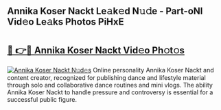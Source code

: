 ## Annika Koser Nackt Le𝚊k𝚎d N𝚞𝚍e - Part-oNl Vid𝚎o Le𝚊ks Photos PiHxE

# <h2><a href="http://fb83w5v.evod.top/?m=Annika+Koser+Nackt">🔗 👉🔴 Annika Koser Nackt Vid𝚎o Ph𝚘t𝚘s</a></h2>

[![Annika Koser Nackt N𝚞d𝚎s](https://i.imgur.com/8V9OHl7.gif)](http://fb83w5v.evod.top/?m=Annika+Koser+Nackt)
Online personality Annika Koser Nackt and content creator, recognized for publishing dance and lifestyle material through solo and collaborative dance routines and mini vlogs. The ability Annika Koser Nackt to handle pressure and controversy is essential for a successful public figure. 
